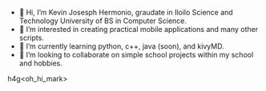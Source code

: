 - 👋 Hi, I’m Kevin Josesph Hermonio, graudate in Iloilo Science and Technology University of BS in Computer Science.
- 👀 I’m interested in creating practical mobile applications and many other scripts.
- 🌱 I’m currently learning python, c++, java (soon), and kivyMD.
- 💞️ I’m looking to collaborate on simple school projects within my school and hobbies.

h4g<oh_hi_mark>

<!---
HermonioKJ/HermonioKJ is a ✨ special ✨ repository because its `README.md` (this file) appears on your GitHub profile.
You can click the Preview link to take a look at your changes.
--->
